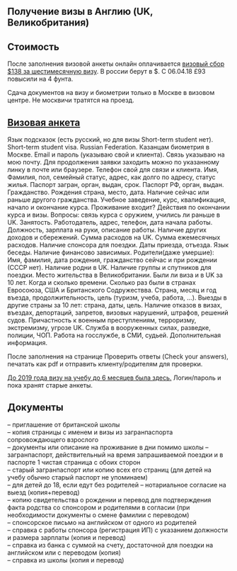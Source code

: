 ## Получение визы в Англию (UK, Великобритания)
## Стоимость
После заполнения визовой анкеты онлайн оплачивается [визовый сбор $138 за шестимесячную визу](https://visa-fees.homeoffice.gov.uk/y/russia/usd/study/short-term-study/short-term-study-up-to-6-months). В россии берут в $. С 06.04.18 £93 повысили на 4 фунта.  

Сдача документов на визу и биометрии только в Москве в визовом центре. Не москвичи тратятся на проезд.
## [Визовая анкета](https://visas-immigration.service.gov.uk/product/uk-visit-visa)
Язык подсказок (есть русский, но для визы Short-term student нет). Short-term student visa. Russian Federation. Казанцам биометрия в Москве. Email и пароль (указываю свой и клиента). Связь указываю на мою почту. Для продолжения заявки заходить можно по указанному линку в почте или браузере. Телефон свой для связи и клиента.
Имя, Фамилия, пол, семейный статус, адрес, как долго по адресу, статус жилья.
Паспорт загран, орган, выдан, срок.
Паспорт РФ, орган, выдан. Гражданство. Рождения страна, место, дата. Наличие сейчас или раньше другого гражданства.
Учебное заведение, курс, квалификация, начало и окончание курса. Проживание входит?
Действия по окончании курса и визы.
Вопросы: связь курса с оружием, учились ли раньше в UK.
Занятость. Работодатель, адрес, телефон, дата начала работы. Должность, зарплата на руки, описание работы.
Наличие других доходов и сбережений. Сумма расходов на UK. Сумма ежемесячных расходов. Наличие спонсора для поездки.
Даты приезда, отъезда. Язык беседы. Наличие финансово зависимых.
Родители(даже умершие): Имя, фамилия, дата рождения, гражданство сейчас и при рождении (СССР нет).
Наличие родни в UK. Наличие группы и спутников для поездки. Место жительства в Великобритании.
Были ли виза и в UK за 10 лет. Когда и сколько времени. Сколько раз были в странах Евросоюза, США и Британского Содружествва.
Страна, месяц и год въезда, продолжительность, цель (туризм, учеба, работа, ...). Выезды в другие страны за 10 лет: страна, даты, цель.
Наличие отказов в визах, въездах, депортаций, запретов, визовых нарушений, штрафов, решений судов. 
Причастность к военным преступлениям, терроризму, экстремизму, угрозе UK.
Служба в вооруженных силах, разведке, полиции, ЧОП. Работа на госслужбе, в СМИ, судьей. Дополнительная информация.

После заполнения на странице Проверить ответы (Check your answers), печатать как pdf и отправить клиенту/родителям для проверки.  

[До 2019 года визу на учебу до 6 месяцев была здесь.](https://www.visa4uk.fco.gov.uk/Account/login) Логин/пароль и пока хранят старые анкеты. 
## Документы
– приглашение от британской школы  
– копия страницы с именем и визы из загранпаспорта сопровождающего взрослого  
– документы или описание на проживание в дни помимо школы
– загранпаспорт, действительный на время запрашиваемой поездки и в паспорте 1 чистая страница с обоих сторон  
– старый загранпаспорт или копию всех его страниц (для детей на учебу обычно старый паспорт не упоминаем)  
– для детей до 18, если едут без родителей – нотариальное согласие на выезд (копия+перевод)  
– копию свидетельства о рождении и перевод для подтверждения факта родства со спонсором и родителями в согласии (при необходимости документы о смене фамилии с переводом)  
– спонсорское письмо на английском от одного из родителей  
– справка с работы спонсора (регистрация ИП) с указанием должности и размера зарплаты (копия и перевод)  
– справка из банка с суммой на счету, достаточной для поездки на английском или с переводом (копия)  
– справка из школы (копия и перевод)  
